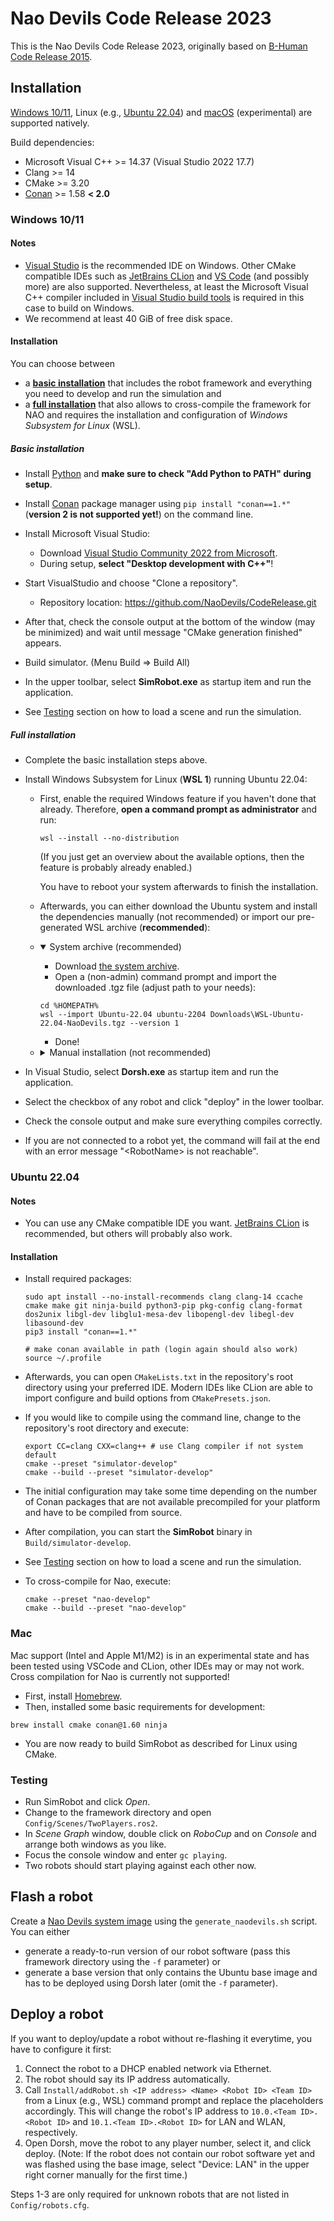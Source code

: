 # Nao Devils Code Release 2023

This is the Nao Devils Code Release 2023, originally based on [B-Human Code Release 2015](https://github.com/bhuman/BHumanCodeRelease/tree/coderelease2015).

## Installation

[Windows 10/11](#windows-1011), Linux (e.g., [Ubuntu 22.04](#ubuntu-2204)) and [macOS](#mac) (experimental) are supported natively.

Build dependencies:
* Microsoft Visual C++ >= 14.37 (Visual Studio 2022 17.7)
* Clang >= 14
* CMake >= 3.20
* [Conan](https://conan.io/) >= 1.58 **< 2.0**

### Windows 10/11

#### Notes

* [Visual Studio](https://visualstudio.microsoft.com/de/vs/) is the recommended IDE on Windows. Other CMake compatible IDEs such as [JetBrains CLion](https://www.jetbrains.com/de-de/clion/) and [VS Code](https://code.visualstudio.com/) (and possibly more) are also supported. Nevertheless, at least the Microsoft Visual C++ compiler included in [Visual Studio build tools](https://visualstudio.microsoft.com/de/downloads/) is required in this case to build on Windows.
* We recommend at least 40 GiB of free disk space.

#### Installation

You can choose between
* a **[basic installation](#basic-installation)** that includes the robot framework and everything you need to develop and run the simulation and
* a **[full installation](#full-installation)** that also allows to cross-compile the framework for NAO and requires the installation and configuration of *Windows Subsystem for Linux* (WSL).

##### Basic installation

* Install [Python](https://www.python.org/downloads/) and **make sure to check "Add Python to PATH" during setup**.

* Install [Conan](https://conan.io/downloads.html) package manager using `pip install "conan==1.*"` (**version 2 is not supported yet!**) on the command line.

* Install Microsoft Visual Studio:
  * Download [Visual Studio Community 2022 from Microsoft](https://visualstudio.microsoft.com/de/vs/).
  * During setup, **select "Desktop development with C++"**!

* Start VisualStudio and choose "Clone a repository".
  * Repository location: <https://github.com/NaoDevils/CodeRelease.git>
* After that, check the console output at the bottom of the window (may be minimized) and wait until message "CMake generation finished" appears.
* Build simulator. (Menu Build => Build All)
* In the upper toolbar, select **SimRobot.exe** as startup item and run the application.
* See [Testing](#Testing) section on how to load a scene and run the simulation.

##### Full installation

* Complete the basic installation steps above.

* Install Windows Subsystem for Linux (**WSL 1**) running Ubuntu 22.04:

  * First, enable the required Windows feature if you haven't done that already. Therefore, **open a command prompt as administrator** and run:
    ```
    wsl --install --no-distribution
    ```
    (If you just get an overview about the available options, then the feature is probably already enabled.)

    You have to reboot your system afterwards to finish the installation.

  * Afterwards, you can either download the Ubuntu system and install the dependencies manually (not recommended) or import our pre-generated WSL archive (**recommended**):

  * <details open>
      <summary>System archive (recommended)</summary>

      * Download [the system archive](https://tu-dortmund.sciebo.de/s/hbHlz2syCDtfCjS).
      * Open a (non-admin) command prompt and import the downloaded .tgz file (adjust path to your needs):
      ```
      cd %HOMEPATH%
      wsl --import Ubuntu-22.04 ubuntu-2204 Downloads\WSL-Ubuntu-22.04-NaoDevils.tgz --version 1
      ```
      * Done!
    </details>

  * <details>
      <summary>Manual installation (not recommended)</summary>

      * Open a (non-admin) command prompt and execute:
        ```
        wsl --set-default-version 1
        wsl --install -d Ubuntu-22.04
        ```
      * **Notes**:
        * WSL1 and WSL2 both work, however WSL1 is highly recommended due to frequent Windows file system acccess.
        * You can check the currently used WSL version using `wsl --list --verbose`.
        * You can also convert an existing distribution from WSL 2 to WSL 1 afterwards using `wsl --set-version Ubuntu-22.04 1`.
      * Open Ubuntu bash if not opened automatically (type `bash` in command line).
      * Update system and install packages:

      ```
      sudo apt update
      sudo apt dist-upgrade
      
      sudo apt install --no-install-recommends clang clang-14 ccache cmake make git ninja-build python3-pip pkg-config clang-format dos2unix
      pip3 install "conan==1.*"
      ```
    </details>

* In Visual Studio, select **Dorsh.exe** as startup item and run the application.
* Select the checkbox of any robot and click "deploy" in the lower toolbar.
* Check the console output and make sure everything compiles correctly.
* If you are not connected to a robot yet, the command will fail at the end with an error message "\<RobotName> is not reachable".

### Ubuntu 22.04

#### Notes

* You can use any CMake compatible IDE you want. [JetBrains CLion](https://www.jetbrains.com/de-de/clion/) is recommended, but others will probably also work.

#### Installation

* Install required packages:

  ```
  sudo apt install --no-install-recommends clang clang-14 ccache cmake make git ninja-build python3-pip pkg-config clang-format dos2unix libgl-dev libglu1-mesa-dev libopengl-dev libegl-dev libasound-dev
  pip3 install "conan==1.*"
  
  # make conan available in path (login again should also work)
  source ~/.profile
  ```


* Afterwards, you can open `CMakeLists.txt` in the repository's root directory using your preferred IDE. Modern IDEs like CLion are able to import configure and build options from `CMakePresets.json`.
* If you would like to compile using the command line, change to the repository's root directory and execute:

  ```
  export CC=clang CXX=clang++ # use Clang compiler if not system default
  cmake --preset "simulator-develop"
  cmake --build --preset "simulator-develop"
  ```
* The initial configuration may take some time depending on the number of Conan packages that are not available precompiled for your platform and have to be compiled from source.
* After compilation, you can start the **SimRobot** binary in `Build/simulator-develop`.
* See [Testing](#Testing) section on how to load a scene and run the simulation.
* To cross-compile for Nao, execute:

  ```
  cmake --preset "nao-develop"
  cmake --build --preset "nao-develop"
  ```

### Mac

Mac support (Intel and Apple M1/M2) is in an experimental state and has been tested using VSCode and CLion, other IDEs may or may not work. Cross compilation for Nao is currently not supported!

* First, install [Homebrew](https://brew.sh). 
* Then, installed some basic requirements for development:

```
brew install cmake conan@1.60 ninja
```

* You are now ready to build SimRobot as described for Linux using CMake.

### Testing

* Run SimRobot and click *Open*.
* Change to the framework directory and open `Config/Scenes/TwoPlayers.ros2`.
* In *Scene Graph* window, double click on *RoboCup* and on *Console* and arrange both windows as you like.
* Focus the console window and enter `gc playing`.
* Two robots should start playing against each other now.

## Flash a robot

Create a [Nao Devils system image](https://github.com/NaoDevils/NaoImage) using the `generate_naodevils.sh` script. You can either
  * generate a ready-to-run version of our robot software (pass this framework directory using the `-f` parameter) or
  * generate a base version that only contains the Ubuntu base image and has to be deployed using Dorsh later (omit the `-f` parameter).

## Deploy a robot

If you want to deploy/update a robot without re-flashing it everytime, you have to configure it first:
1. Connect the robot to a DHCP enabled network via Ethernet.
2. The robot should say its IP address automatically.
3. Call `Install/addRobot.sh <IP address> <Name> <Robot ID> <Team ID>` from a Linux (e.g., WSL) command prompt and replace the placeholders accordingly. This will change the robot's IP address to `10.0.<Team ID>.<Robot ID>` and `10.1.<Team ID>.<Robot ID>` for LAN and WLAN, respectively.
4. Open Dorsh, move the robot to any player number, select it, and click deploy. (Note: If the robot does not contain our robot software yet and was flashed using the base image, select "Device: LAN" in the upper right corner manually for the first time.)

Steps 1-3 are only required for unknown robots that are not listed in `Config/robots.cfg`.
